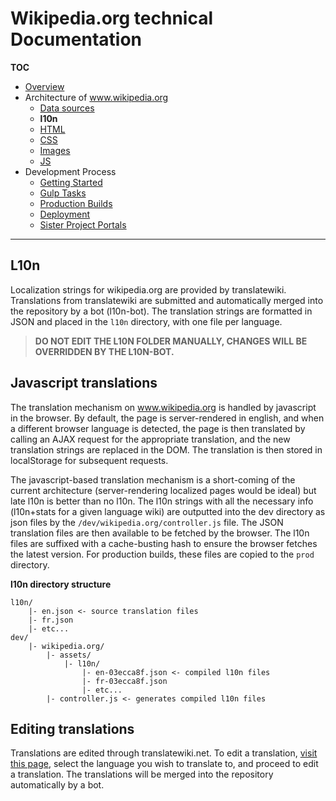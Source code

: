 
# Wikipedia.org technical Documentation
**TOC**

- [Overview](../README.md)
- Architecture of www.wikipedia.org
	- [Data sources](data.md)
	- **l10n**
	- [HTML](html.md)
	- [CSS](css.md)
	- [Images](images.md)
	- [JS](javascript.md)
- Development Process
	- [Getting Started](../development/getting_started.md)
	- [Gulp Tasks](../development/gulp.md)
	- [Production Builds](../development/prod.md)
	- [Deployment](../development/deploy.md)
	- [Sister Project Portals](../development/sister_portals.md)

---
## L10n
Localization strings for wikipedia.org are provided by translatewiki. Translations from translatewiki are submitted and automatically merged into the repository by a bot (l10n-bot). The translation strings are formatted in JSON and placed in the `l10n` directory, with one file per language.

> **DO NOT EDIT THE L10N FOLDER MANUALLY, CHANGES WILL BE OVERRIDDEN BY THE L10N-BOT.**

## Javascript translations
The translation mechanism on www.wikipedia.org is handled by javascript in the browser. By default, the page is server-rendered in english, and when a different browser language is detected, the page is then translated by calling an AJAX request for the appropriate translation, and the new translation strings are replaced in the DOM. The translation is then stored in localStorage for subsequent requests.

The javascript-based translation mechanism is a short-coming of the current architecture (server-rendering localized pages would be ideal) but late l10n is better than no l10n. The l10n strings with all the necessary info (l10n+stats for a given language wiki) are outputted into the dev directory as json files by the `/dev/wikipedia.org/controller.js` file. The JSON translation files are then available to be fetched by the browser. The l10n files are suffixed with a cache-busting hash to ensure the browser fetches the latest version. For production builds, these files are copied to the `prod` directory.

**l10n directory structure**

```
l10n/
    |- en.json <- source translation files
    |- fr.json
    |- etc...
dev/
    |- wikipedia.org/
        |- assets/
            |- l10n/
                |- en-03ecca8f.json <- compiled l10n files
                |- fr-03ecca8f.json
                |- etc...
        |- controller.js <- generates compiled l10n files
```

## Editing translations
Translations are edited through translatewiki.net. To edit a translation, [visit this page](https://translatewiki.net/w/i.php?title=Special:Translate&filter=&group=wikimedia-portals&optional=1&task=custom), select the language you wish to translate to, and proceed to edit a translation. The translations will be merged into the repository automatically by a bot.